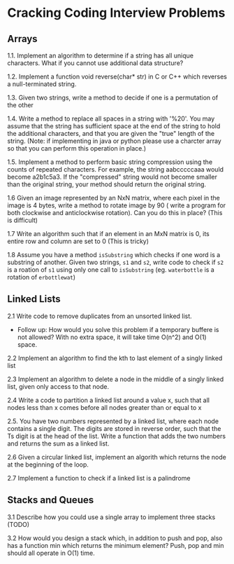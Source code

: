 # Cracking Coding Interview Problems

## Arrays

1.1. Implement an algorithm to determine if a string has all unique characters. What if you cannot use additional data structure?

1.2. Implement a function void reverse(char* str) in C or C++ which reverses a null-terminated string.

1.3. Given two strings, write a method to decide if one is a permutation of the other

1.4. Write a method to replace all spaces in a string with '%20'. You may assume that the string has sufficient space at the end of the string to hold the additional characters, and that you are given the "true" length of the string. (Note: if implementing in java or python please use a charcter array so that you can perform this operation in place.)

1.5. Implement a method to perform basic string compression using the counts of repeated characters. For example, the string aabcccccaaa would become a2b1c5a3. If the "compressed" string would not become smaller than the original string, your method should return the original string.

1.6 Given an image represented by an NxN matrix, where each pixel in the image is 4 bytes, write a method to rotate image by 90 ( write a program for both clockwise and anticlockwise rotation). Can you do this in place? (This is difficult)

1.7 Write an algorithm such that if an element in an MxN matrix is 0, its entire row and column are set to 0 (This is tricky)

1.8 Assume you have a method `isSubstring` which checks if one word is a substring of another. Given two strings, `s1` and `s2`, write code to check if `s2` is a roation of `s1` using only one call to `isSubstring` (eg. `waterbottle` is a rotation of `erbottlewat`)

## Linked Lists

2.1 Write code to remove duplicates from an unsorted linked list.

- Follow up: How would you solve this problem if a temporary buffere is not allowed? With no extra space, it will take time O(n^2) and O(1) space.

2.2 Implement an algorithm to find the kth to last element of a singly linked list

2.3 Implement an algorithm to delete a node in the middle of a singly linked list, given only access to that node.

2.4 Write a code to partition a linked list around a value x, such that all nodes less than x comes before all nodes greater than or equal to x

2.5. You have two numbers represented by a linked list, where each node contains a single digit. The digits are stored in reverse order, such that the Ts digit is at the head of the list. Write a function that adds the two numbers and returns the sum
as a linked list.

2.6 Given a circular linked list, implement an algorith which returns the node at the beginning of the loop.

2.7 Implement a function to check if a linked list is a palindrome

## Stacks and Queues

3.1 Describe how you could use a single array to implement three stacks (TODO)

3.2 How would you design a stack which, in addition to push and pop, also has a function min which returns the minimum element? Push, pop and min should all operate in O(1) time.

